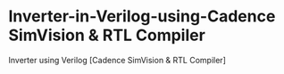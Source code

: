 # Inverter-in-Verilog-using-Cadence SimVision & RTL Compiler
Inverter using Verilog [Cadence SimVision &amp; RTL Compiler]
